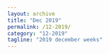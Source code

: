 ```yaml
---
layout: archive
title: "Dec 2019"
permalink: /12-2019/
category: "12-2019"
tagline: "2019 december weeks"
---
```

